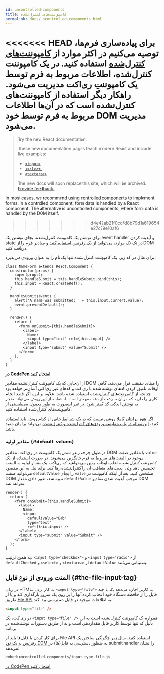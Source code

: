 ```yaml
---
id: uncontrolled-components
title: کامپوننت‌های کنترل‌نشده
permalink: docs/uncontrolled-components.html
---
```


<<<<<<< HEAD
برای پیاده‌سازی فرم‌ها، توصیه می‌کنیم در اکثر موارد از [کامپوننت‌های کنترل‌شده](/docs/forms.html#controlled-components) استفاده کنید. در یک کامپوننت کنترل‌شده، اطلاعات مربوط به فرم توسط یک کامپوننتِ ری‌اکت مدیریت می‌شود. را‌هکار دیگر استفاده از کامپوننت‌های کنترل‌نشده است که در آن‌ها اطلاعات مربوط به فرم توسط خود DOM مدیریت می‌شود.
=======
> Try the new React documentation.
> 
> These new documentation pages teach modern React and include live examples:
>
> - [`<input>`](https://beta.reactjs.org/reference/react-dom/components/input)
> - [`<select>`](https://beta.reactjs.org/reference/react-dom/components/select)
> - [`<textarea>`](https://beta.reactjs.org/reference/react-dom/components/textarea)
>
> The new docs will soon replace this site, which will be archived. [Provide feedback.](https://github.com/reactjs/reactjs.org/issues/3308)

In most cases, we recommend using [controlled components](/docs/forms.html#controlled-components) to implement forms. In a controlled component, form data is handled by a React component. The alternative is uncontrolled components, where form data is handled by the DOM itself.
>>>>>>> d4e42ab21f0cc7d8b79d1a619654e27c79e10af6

برای نوشتن یک کامپوننت کنترل‌نشده، بجای نوشتن یک event handler و آپدیت کردن state در تک تک موارد، می‌توانید [از یک رفرنس استفاده کنید](/docs/refs-and-the-dom.html) و مقادیر فرم را از DOM دریافت کنید.  

 برای مثال در کد زیر، یک کامپوننت کنترل‌نشده تنها یک نام را به عنوان ورودی می‌پذیرد: 

```javascript{5,9,18}
class NameForm extends React.Component {
  constructor(props) {
    super(props);
    this.handleSubmit = this.handleSubmit.bind(this);
    this.input = React.createRef();
  }

  handleSubmit(event) {
    alert('A name was submitted: ' + this.input.current.value);
    event.preventDefault();
  }

  render() {
    return (
      <form onSubmit={this.handleSubmit}>
        <label>
          Name:
          <input type="text" ref={this.input} />
        </label>
        <input type="submit" value="Submit" />
      </form>
    );
  }
}
```

[**در CodePen امتحان کنید**](https://codepen.io/gaearon/pen/WooRWa?editors=0010)

از آن‌جایی که یک کامپوننت کنترل‌نشده مقادیر DOM را مبنای حقیقت قرار می‌دهد، گاهی اوقات تلفیق کردن کدهای نوشته شده با ری‌اکت و کدهای غیر ری‌اکتی آسان‌تر خواهد بود چنانچه از کامپوننت‌های کنترل‌نشده استفاده شده باشد. علاوه بر این، اگر قصد انجام کاری را دارید که در آن سرعت از دقت مهمتر است، استفاده از این روش می‌تواند منجر به نوشتن اندکی کد کمتر شود. در غیر اینصورت به طور معمول می‌بایستی از کامپوننت‌های کنترل‌شده استفاده کنید.

اگر هنوز برایتان کاملا روشن نیست که در یک شرایط خاص از کدام روش باید استفاده کنید، [این مقاله در باب مقایسه ورودی‌های کنترل‌شده و کنترل‌نشده](https://goshakkk.name/controlled-vs-uncontrolled-inputs-react/) می‌تواند برایتان مفید باشد.

### مقادیر اولیه {#default-values}

در طول چرخه رندر شدن یک کامپوننت در ری‌اکت، مقادیر DOM با مقادیر صفت `value` موجود در المنت‌های مربوط به فرم جایگزین می‌شوند. در صورت استفاده از یک کامپوننت کنترل‌نشده،‌ اغلب اوقات چنین می‌خواهید که ری‌اکت یک مقدار اولیه به المنت تخصیص دهد ولی آپدیت‌های متعاقب آن را کنترل‌نشده رها کند. برای نیل به این مقصود می‌توانید صفت `defaultValue` را بجای `value` مشخص کنید. بعد از اینکه کامپوننت در DOM تعبیه شد،‌ تغییر دادن مقدار `defaultValue` موجب آپدیت شدن مقادیر DOM نخواهد شد.

```javascript{7}
render() {
  return (
    <form onSubmit={this.handleSubmit}>
      <label>
        Name:
        <input
          defaultValue="Bob"
          type="text"
          ref={this.input} />
      </label>
      <input type="submit" value="Submit" />
    </form>
  );
}
```

به همین ترتیب، `<input type="checkbox">` و `<input type="radio">` از `defaultChecked` و `<select>` و `<textarea>` از `defaultValue` پشتیبانی می‌کنند.

## المنت ورودی از نوع فایل {#the-file-input-tag}

در زبان HTML، به کار بردن `<input type="file">` به کاربر اجازه می‌دهد یک یا چند فایل را از حافظه دستگاه خود انتخاب کرده آنها را بر روی یک سرور بارگذاری کند و یا از طریق [File API](https://developer.mozilla.org/en-US/docs/Web/API/File/Using_files_from_web_applications) به اطلاعات موجود در فایل دسترسی پیدا کند. 

```html
<input type="file" />
```

در ری‌اکت، یک `<input type="file" />` همواره یک کامپوننت کنترل‌نشده است به این دلیل که تنها توسط کاربر قابل مقداردهی است و نه از طریق دستورات نوشته‌شده در برنامه.

برای کار کردن با فایل‌ها باید از File API استفاده کنید. مثال زیر چگونگی ساختن یک [رفرنس به یک نودِ DOM](/docs/refs-and-the-dom.html) به منظور دسترسی به فایل(ها) در submit handler را نشان می‌دهد: 

`embed:uncontrolled-components/input-type-file.js`

[در CodePen امتحان کنید](codepen://uncontrolled-components/input-type-file)
